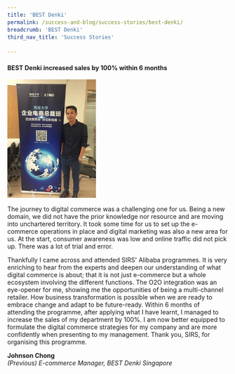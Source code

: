 ```yaml
---
title: 'BEST Denki'
permalink: /success-and-blog/success-stories/best-denki/
breadcrumb: 'BEST Denki'
third_nav_title: 'Success Stories'

---
```


<h4>BEST Denki increased sales by 100% within 6 months</h4>

<img src="/images/images-2021/SuccessStories-BestDenki.jpg" style="width:40%;">

<p>The journey to digital commerce was a challenging one for us. Being a new domain, we did not have the prior knowledge nor resource and are moving into unchartered territory. 
It took some time for us to set up the e-commerce operations in place and digital marketing was also a new area for us. At the start, consumer awareness was low and online 
traffic did not pick up. There was a lot of trial and error.</p>

<p>Thankfully I came across and attended SIRS' Alibaba programmes. It is very enriching to hear from the experts 
and deepen our understanding of what digital commerce is about; that it is not just e-commerce but a whole ecosystem involving the different functions. The O2O integration 
was an eye-opener for me, showing me the opportunities of being a multi-channel retailer. How business transformation is possible when we are ready to embrace change and 
adapt to be future-ready. Within 6 months of attending the programme, after applying what I have learnt, I managed to increase the sales of my department by 100%. I am now 
better equipped to formulate the digital commerce strategies for my company and are more confidently when presenting to my management. Thank you, SIRS, for organising this 
programme.</p>

<b>Johnson Chong</b><br>
<em>(Previous) E-commerce Manager, BEST Denki Singapore</em>
